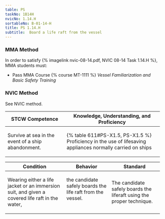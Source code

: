 ```yaml
---
table: PS
taskNo: 1B14H
nvicNo: 1.14.H 
sortableNo: B-01-14-H
title: PS 1.14.H 
subtitle:  Board a life raft from the vessel
---
```



### MMA Method

In order to satisfy  {% imagelink nvic-08-14.pdf, NVIC 08-14 Task 1.14.H %}, MMA students must:

* Pass MMA Course {% course MT-1111 %}  *Vessel Familiarization and Basic Safety Training*


### NVIC Method

<a onclick="togglevisibility('nvic_methods')" >See NVIC method.</a>

<div id='nvic_methods' class='hide'>

<table>
<thead>
<tr>
<th class='forty'> STCW Competence </th>
<th class='sixty'> Knowledge, Understanding, and Proficiency </th>
</tr>
</thead>




<tbody>
<tr><td markdown='1'>

Survive at sea in the event of a ship abandonment.

</td><td markdown='1'>

{% table 611#PS-X1.5, PS-X1.5 %} Proficiency in the use of lifesaving appliances normally carried on ships

</td></tr>


</tbody>
</table>


<table>
<thead>
<tr><th class='twenty'>  Condition </th><th class='twenty'> Behavior </th><th  class='sixty'>Standard </th></tr>
</thead>
<tbody >



<tr><td markdown='1'>

Wearing either a life jacket or an immersion suit, and given a covered life raft in the water,

</td><td markdown='1'>

the candidate safely boards the life raft from the vessel.

<br>

<div class="tooltip" markdown='1'>



</div>


</td><td markdown='1'>

The candidate safely boards the liferaft using the proper technique.

</td></tr>
</tbody>
</table>
</div>
